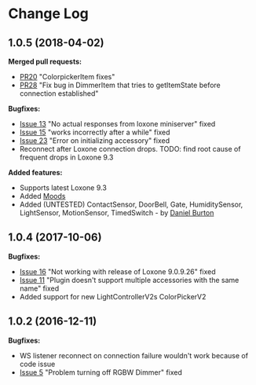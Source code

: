 # Change Log

## 1.0.5 (2018-04-02)

**Merged pull requests:**

- [PR20](https://github.com/Sroose/homebridge-loxone-ws/pull/20) "ColorpickerItem fixes"
- [PR28](https://github.com/Sroose/homebridge-loxone-ws/pull/28) "Fix bug in DimmerItem that tries to getItemState before connection established"

**Bugfixes:**

- [Issue 13](https://github.com/Sroose/homebridge-loxone-ws/issues/13) "No actual responses from loxone miniserver" fixed
- [Issue 15](https://github.com/Sroose/homebridge-loxone-ws/issues/15) "works incorrectly after a while" fixed
- [Issue 23](https://github.com/Sroose/homebridge-loxone-ws/issues/23) "Error on initializing accessory" fixed
- Reconnect after Loxone connection drops. TODO: find root cause of frequent drops in Loxone 9.3

**Added features:**

- Supports latest Loxone 9.3
- Added [Moods](https://www.loxone.com/enen/kb/lighting-controller-v2/)
- Added (UNTESTED) ContactSensor, DoorBell, Gate, HumiditySensor, LightSensor, MotionSensor, TimedSwitch - by [Daniel Burton](https://github.com/dgburton)

## 1.0.4 (2017-10-06)

**Bugfixes:**

- [Issue 16](https://github.com/Sroose/homebridge-loxone-ws/issues/16) "Not working with release of Loxone 9.0.9.26" fixed
- [Issue 11](https://github.com/Sroose/homebridge-loxone-ws/issues/11) "Plugin doesn't support multiple accessories with the same name" fixed
- Added support for new LightControllerV2s ColorPickerV2


## 1.0.2 (2016-12-11)

**Bugfixes:**

- WS listener reconnect on connection failure wouldn't work because of code issue
- [Issue 5](https://github.com/Sroose/homebridge-loxone-ws/issues/5) "Problem turning off RGBW Dimmer" fixed
